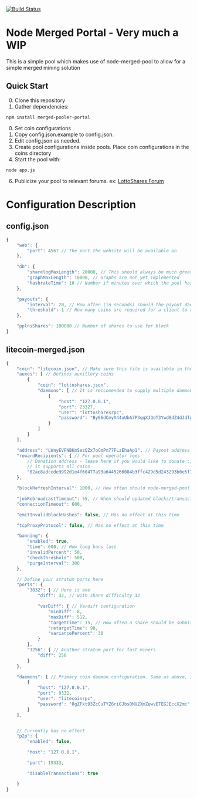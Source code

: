 [![Build Status](https://travis-ci.org/sigwo/node-merged-portal.png?branch=master)](https://travis-ci.org/sigwo/node-merged-portal)

Node Merged Portal - Very much a WIP 
==================
This is a simple pool which makes use of node-merged-pool to allow for a simple merged mining solution

Quick Start
-----------
0. Clone this repository
0. Gather dependencies:
```
npm install merged-pooler-portal
```
0. Set coin configurations
0. Copy config.json.example to config.json.
0. Edit config.json as needed.
0. Create pool configurations inside pools. Place coin configurations in the coins directory
0. Start the pool with:
```
node app.js
```
6. Publicize your pool to relevant forums. ex: [LottoShares Forum](http://forum.lottoshares.org/category/7/mining)

Configuration Description
=========================
config.json
-----------
```javascript
{
    "web": {
        "port": 4567 // The port the website will be available on
    },

    "db": {
        "sharelogMaxLength": 20000, // This should always be much greater than pplnsShares
        "graphMaxLength": 10000, // Graphs are not yet implemented
        "hashrateTime": 10 // Number if minutes over which the pool hashrate will be calculated
    },

    "payouts": {
        "interval": 20, // How often (in seconds) should the payout daemon scan for payouts to execute?
        "threshold": 1 // How many coins are required for a client to receive payout?
    },

    "pplnsShares": 100000 // Number of shares to use for block
}

```

litecoin-merged.json
--------------------
```javascript
{
    "coin": "litecoin.json", // Make sure this file is available in the coins directory
    "auxes": [ // Defines auxillery coins
        {
            "coin": "lottoshares.json",
            "daemons": [ // It is reccomended to supply multiple daemons here for redundancy
                {
                    "host": "127.0.0.1",
                    "port": 23327,
                    "user": "lottosharesrpc",
                    "password": "By66dCmyX44uUbA7P3qqXJQeT3Ywd8dZ4dJdfgxCAxbg"
                }
            ]
        }
    ],

    "address": "LWnyEVFNBKmSezQZx7oCmPm77FLzEhaAp1", // Payout address of the primary coin
    "rewardRecipients": { // For pool operator fees
        // Donation address - leave here if you would like to donate :)
        // it supports all coins
        "02ac8adcede9992d1e4f60477a93a6445266084b3ffc429d5d243293b0e5f7701d": 0.1
    },

    "blockRefreshInterval": 1000, // How often should node-merged-pool poll for blocks?

    "jobRebroadcastTimeout": 55, // When should updated blocks/transactions be sent to clients?
    "connectionTimeout": 600,

    "emitInvalidBlockHashes": false, // Has no effect at this time

    "tcpProxyProtocol": false, // Has no effect at this time

    "banning": {
        "enabled": true,
        "time": 600, // How long bans last
        "invalidPercent": 50,
        "checkThreshold": 500,
        "purgeInterval": 300
    },

    // Define your stratum ports here
    "ports": {
        "3032": { // Here is one
            "diff": 32, // with share difficulty 32

            "varDiff": { // Vardiff configuration
                "minDiff": 8,
                "maxDiff": 512,
                "targetTime": 15, // How often a share should be submitted by a client
                "retargetTime": 90,
                "variancePercent": 30
            }
        },
        "3256": { // Another stratum port for fast miners
            "diff": 256
        }
    },

    "daemons": [ // Primary coin daemon configuration. Same as above, include multiple daemons for redundancy
        {
            "host": "127.0.0.1",
            "port": 9332,
            "user": "litecoinrpc",
            "password": "8gZFkt93ZcCuTYZ6riGJbsDNUZXmZewvETEGJEccX2mc"
        }
    ],


    // Currently has no effect
    "p2p": {
        "enabled": false,

        "host": "127.0.0.1",

        "port": 19333,

        "disableTransactions": true

    }
}
```
